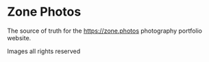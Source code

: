 # Zone Photos

The source of truth for the https://zone.photos photography portfolio website.

Images all rights reserved
